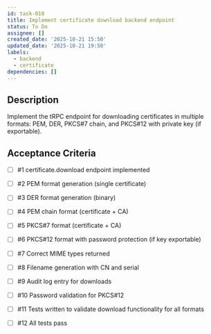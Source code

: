 ```yaml
---
id: task-018
title: Implement certificate download backend endpoint
status: To Do
assignee: []
created_date: '2025-10-21 15:50'
updated_date: '2025-10-21 19:50'
labels:
  - backend
  - certificate
dependencies: []
---
```


## Description

<!-- SECTION:DESCRIPTION:BEGIN -->
Implement the tRPC endpoint for downloading certificates in multiple formats: PEM, DER, PKCS#7 chain, and PKCS#12 with private key (if exportable).
<!-- SECTION:DESCRIPTION:END -->

## Acceptance Criteria
<!-- AC:BEGIN -->
- [ ] #1 certificate.download endpoint implemented
- [ ] #2 PEM format generation (single certificate)
- [ ] #3 DER format generation (binary)
- [ ] #4 PEM chain format (certificate + CA)
- [ ] #5 PKCS#7 format (certificate + CA)
- [ ] #6 PKCS#12 format with password protection (if key exportable)
- [ ] #7 Correct MIME types returned
- [ ] #8 Filename generation with CN and serial
- [ ] #9 Audit log entry for downloads
- [ ] #10 Password validation for PKCS#12

- [ ] #11 Tests written to validate download functionality for all formats
- [ ] #12 All tests pass
<!-- AC:END -->
